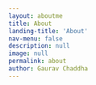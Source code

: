 ```yaml
---
layout: aboutme
title: About
landing-title: 'About'
nav-menu: false
description: null
image: null
permalink: about
author: Gaurav Chaddha
---
```


